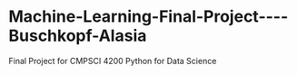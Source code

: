 # Machine-Learning-Final-Project----Buschkopf-Alasia
Final Project for CMPSCI 4200 Python for Data Science
